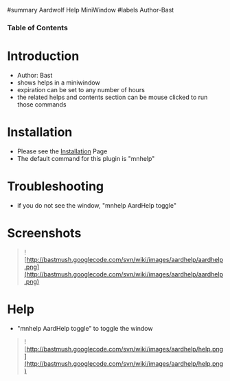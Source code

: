 ﻿#summary Aardwolf Help MiniWindow
#labels Author-Bast

### Table of Contents ###


# Introduction #
  * Author: Bast
  * shows helps in a miniwindow
  * expiration can be set to any number of hours
  * the related helps and contents section can be mouse clicked to run those commands

# Installation #
  * Please see the [Installation](Installation.md) Page
  * The default command for this plugin is "mnhelp"

# Troubleshooting #
  * if you do not see the window, "mnhelp AardHelp toggle"

# Screenshots #
> ![http://bastmush.googlecode.com/svn/wiki/images/aardhelp/aardhelp.png](http://bastmush.googlecode.com/svn/wiki/images/aardhelp/aardhelp.png)

# Help #
  * "mnhelp AardHelp toggle" to toggle the window
> ![http://bastmush.googlecode.com/svn/wiki/images/aardhelp/help.png](http://bastmush.googlecode.com/svn/wiki/images/aardhelp/help.png)